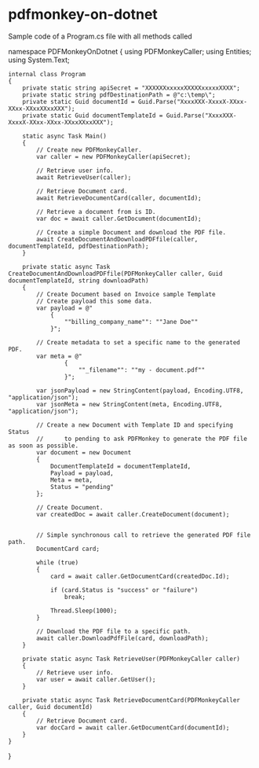 # pdfmonkey-on-dotnet

Sample code of a Program.cs file with all methods called

namespace PDFMonkeyOnDotnet
{
    using PDFMonkeyCaller;
    using Entities;
    using System.Text;

    internal class Program
    {
        private static string apiSecret = "XXXXXXxxxxxXXXXXxxxxxXXXX";
        private static string pdfDestinationPath = @"c:\temp\";
        private static Guid documentId = Guid.Parse("XxxxXXX-XxxxX-XXxx-XXxx-XXxxXXxxXXX");
        private static Guid documentTemplateId = Guid.Parse("XxxxXXX-XxxxX-XXxx-XXxx-XXxxXXxxXXX");

        static async Task Main()
        {
            // Create new PDFMonkeyCaller.
            var caller = new PDFMonkeyCaller(apiSecret);

            // Retrieve user info.
            await RetrieveUser(caller);

            // Retrieve Document card.
            await RetrieveDocumentCard(caller, documentId);

            // Retrieve a document from is ID.
            var doc = await caller.GetDocument(documentId);
            
            // Create a simple Document and download the PDF file.
            await CreateDocumentAndDownloadPDFfile(caller, documentTemplateId, pdfDestinationPath);
        }

        private static async Task CreateDocumentAndDownloadPDFfile(PDFMonkeyCaller caller, Guid documentTemplateId, string downloadPath)
        {
            // Create Document based on Invoice sample Template
            // Create payload this some data.
            var payload = @"
                {            
                    ""billing_company_name"": ""Jane Doe""
                }";

            // Create metadata to set a specific name to the generated PDF.
            var meta = @"
                    {
                        ""_filename"": ""my - document.pdf""
                    }";

            var jsonPayload = new StringContent(payload, Encoding.UTF8, "application/json");
            var jsonMeta = new StringContent(meta, Encoding.UTF8, "application/json");

            // Create a new Document with Template ID and specifying Status
            //      to pending to ask PDFMonkey to generate the PDF file as soon as possible.
            var document = new Document
            {
                DocumentTemplateId = documentTemplateId,
                Payload = payload,
                Meta = meta,
                Status = "pending"
            };

            // Create Document.
            var createdDoc = await caller.CreateDocument(document);


            // Simple synchronous call to retrieve the generated PDF file path.
            DocumentCard card;

            while (true)
            {
                card = await caller.GetDocumentCard(createdDoc.Id);

                if (card.Status is "success" or "failure")
                    break;

                Thread.Sleep(1000);
            }

            // Download the PDF file to a specific path.
            await caller.DownloadPdfFile(card, downloadPath);
        }

        private static async Task RetrieveUser(PDFMonkeyCaller caller)
        {
            // Retrieve user info.
            var user = await caller.GetUser();
        }

        private static async Task RetrieveDocumentCard(PDFMonkeyCaller caller, Guid documentId)
        {
            // Retrieve Document card.
            var docCard = await caller.GetDocumentCard(documentId);
        }
    }
}
